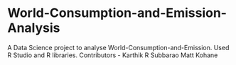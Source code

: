 # World-Consumption-and-Emission-Analysis
A Data Science project to analyse World-Consumption-and-Emission. Used R Studio and R libraries.
Contributors - 
Karthik R Subbarao
Matt Kohane
